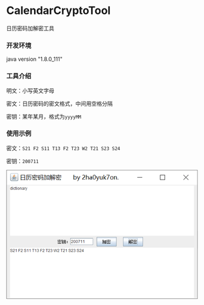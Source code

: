# CalendarCryptoTool
日历密码加解密工具

### 开发环境

java version "1.8.0_111"

### 工具介绍

明文：小写英文字母

密文：日历密码的密文格式，中间用空格分隔

密钥：某年某月，格式为`yyyyMM`

### 使用示例

密文：`S21 F2 S11 T13 F2 T23 W2 T21 S23 S24`

密钥：`200711`

![image-20220901143029848](image-20220901143029848.png)

